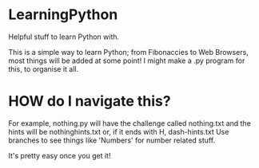 # LearningPython
Helpful stuff to learn Python with.

This is a simple way to learn Python; from Fibonaccies to Web Browsers, most things will be added at some point!
I might make a .py program for this, to organise it all.

# HOW do I navigate this?
For example, nothing.py will have the challenge called nothing.txt and the hints will be nothinghints.txt or, if it ends with H, dash-hints.txt
Use branches to see things like 'Numbers' for number related stuff.

It's pretty easy once you get it!
